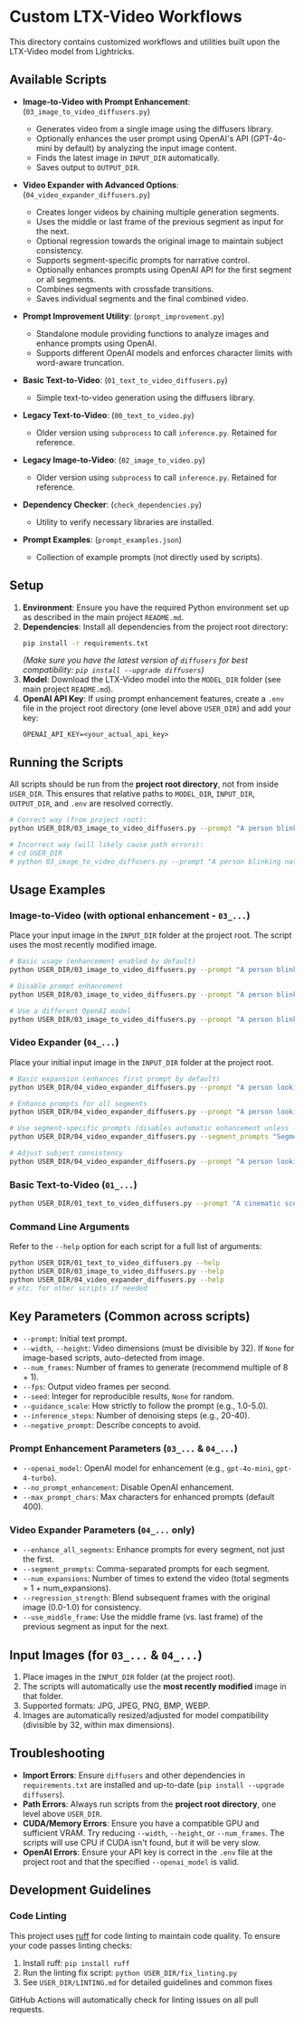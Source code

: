 # Custom LTX-Video Workflows

This directory contains customized workflows and utilities built upon the LTX-Video model from Lightricks.

## Available Scripts

- **Image-to-Video with Prompt Enhancement**: (`03_image_to_video_diffusers.py`)
  - Generates video from a single image using the diffusers library.
  - Optionally enhances the user prompt using OpenAI's API (GPT-4o-mini by default) by analyzing the input image content.
  - Finds the latest image in `INPUT_DIR` automatically.
  - Saves output to `OUTPUT_DIR`.

- **Video Expander with Advanced Options**: (`04_video_expander_diffusers.py`)
  - Creates longer videos by chaining multiple generation segments.
  - Uses the middle or last frame of the previous segment as input for the next.
  - Optional regression towards the original image to maintain subject consistency.
  - Supports segment-specific prompts for narrative control.
  - Optionally enhances prompts using OpenAI API for the first segment or all segments.
  - Combines segments with crossfade transitions.
  - Saves individual segments and the final combined video.

- **Prompt Improvement Utility**: (`prompt_improvement.py`)
  - Standalone module providing functions to analyze images and enhance prompts using OpenAI.
  - Supports different OpenAI models and enforces character limits with word-aware truncation.

- **Basic Text-to-Video**: (`01_text_to_video_diffusers.py`)
  - Simple text-to-video generation using the diffusers library.

- **Legacy Text-to-Video**: (`00_text_to_video.py`)
  - Older version using `subprocess` to call `inference.py`. Retained for reference.

- **Legacy Image-to-Video**: (`02_image_to_video.py`)
  - Older version using `subprocess` to call `inference.py`. Retained for reference.

- **Dependency Checker**: (`check_dependencies.py`)
  - Utility to verify necessary libraries are installed.

- **Prompt Examples**: (`prompt_examples.json`)
  - Collection of example prompts (not directly used by scripts).

## Setup

1.  **Environment**: Ensure you have the required Python environment set up as described in the main project `README.md`.
2.  **Dependencies**: Install all dependencies from the project root directory:
    ```bash
    pip install -r requirements.txt
    ```
    *(Make sure you have the latest version of `diffusers` for best compatibility: `pip install --upgrade diffusers`)*
3.  **Model**: Download the LTX-Video model into the `MODEL_DIR` folder (see main project `README.md`).
4.  **OpenAI API Key**: If using prompt enhancement features, create a `.env` file in the project root directory (one level above `USER_DIR`) and add your key:
    ```
    OPENAI_API_KEY=<your_actual_api_key>
    ```

## Running the Scripts

All scripts should be run from the **project root directory**, not from inside `USER_DIR`. This ensures that relative paths to `MODEL_DIR`, `INPUT_DIR`, `OUTPUT_DIR`, and `.env` are resolved correctly.

```bash
# Correct way (from project root):
python USER_DIR/03_image_to_video_diffusers.py --prompt "A person blinking naturally"

# Incorrect way (will likely cause path errors):
# cd USER_DIR
# python 03_image_to_video_diffusers.py --prompt "A person blinking naturally"
```

## Usage Examples

### Image-to-Video (with optional enhancement - `03_...`)

Place your input image in the `INPUT_DIR` folder at the project root. The script uses the most recently modified image.

```bash
# Basic usage (enhancement enabled by default)
python USER_DIR/03_image_to_video_diffusers.py --prompt "A person blinking naturally"

# Disable prompt enhancement
python USER_DIR/03_image_to_video_diffusers.py --prompt "A person blinking naturally" --no_prompt_enhancement

# Use a different OpenAI model
python USER_DIR/03_image_to_video_diffusers.py --prompt "A person blinking naturally" --openai_model gpt-4-turbo
```

### Video Expander (`04_...`)

Place your initial input image in the `INPUT_DIR` folder at the project root.

```bash
# Basic expansion (enhances first prompt by default)
python USER_DIR/04_video_expander_diffusers.py --prompt "A person looking around" --num_expansions 2

# Enhance prompts for all segments
python USER_DIR/04_video_expander_diffusers.py --prompt "A person looking around" --num_expansions 2 --enhance_all_segments

# Use segment-specific prompts (disables automatic enhancement unless --enhance_all_segments is used)
python USER_DIR/04_video_expander_diffusers.py --segment_prompts "Segment 1 prompt,Segment 2 prompt,Segment 3 prompt" --num_expansions 2

# Adjust subject consistency
python USER_DIR/04_video_expander_diffusers.py --prompt "A person looking around" --num_expansions 2 --regression_strength 0.4 --use_middle_frame
```

### Basic Text-to-Video (`01_...`)

```bash
python USER_DIR/01_text_to_video_diffusers.py --prompt "A cinematic scene description"
```

### Command Line Arguments

Refer to the `--help` option for each script for a full list of arguments:

```bash
python USER_DIR/01_text_to_video_diffusers.py --help
python USER_DIR/03_image_to_video_diffusers.py --help
python USER_DIR/04_video_expander_diffusers.py --help
# etc. for other scripts if needed
```

## Key Parameters (Common across scripts)

- `--prompt`: Initial text prompt.
- `--width`, `--height`: Video dimensions (must be divisible by 32). If `None` for image-based scripts, auto-detected from image.
- `--num_frames`: Number of frames to generate (recommend multiple of 8 + 1).
- `--fps`: Output video frames per second.
- `--seed`: Integer for reproducible results, `None` for random.
- `--guidance_scale`: How strictly to follow the prompt (e.g., 1.0-5.0).
- `--inference_steps`: Number of denoising steps (e.g., 20-40).
- `--negative_prompt`: Describe concepts to avoid.

### Prompt Enhancement Parameters (`03_...` & `04_...`)

- `--openai_model`: OpenAI model for enhancement (e.g., `gpt-4o-mini`, `gpt-4-turbo`).
- `--no_prompt_enhancement`: Disable OpenAI enhancement.
- `--max_prompt_chars`: Max characters for enhanced prompts (default 400).

### Video Expander Parameters (`04_...` only)

- `--enhance_all_segments`: Enhance prompts for every segment, not just the first.
- `--segment_prompts`: Comma-separated prompts for each segment.
- `--num_expansions`: Number of times to extend the video (total segments = 1 + num_expansions).
- `--regression_strength`: Blend subsequent frames with the original image (0.0-1.0) for consistency.
- `--use_middle_frame`: Use the middle frame (vs. last frame) of the previous segment as input for the next.

## Input Images (for `03_...` & `04_...`)

1. Place images in the `INPUT_DIR` folder (at the project root).
2. The scripts will automatically use the **most recently modified** image in that folder.
3. Supported formats: JPG, JPEG, PNG, BMP, WEBP.
4. Images are automatically resized/adjusted for model compatibility (divisible by 32, within max dimensions).

## Troubleshooting

- **Import Errors**: Ensure `diffusers` and other dependencies in `requirements.txt` are installed and up-to-date (`pip install --upgrade diffusers`).
- **Path Errors**: Always run scripts from the **project root directory**, one level above `USER_DIR`.
- **CUDA/Memory Errors**: Ensure you have a compatible GPU and sufficient VRAM. Try reducing `--width`, `--height`, or `--num_frames`. The scripts will use CPU if CUDA isn't found, but it will be very slow.
- **OpenAI Errors**: Ensure your API key is correct in the `.env` file at the project root and that the specified `--openai_model` is valid. 

## Development Guidelines

### Code Linting

This project uses [ruff](https://github.com/astral-sh/ruff) for code linting to maintain code quality. To ensure your code passes linting checks:

1. Install ruff: `pip install ruff`
2. Run the linting fix script: `python USER_DIR/fix_linting.py`
3. See `USER_DIR/LINTING.md` for detailed guidelines and common fixes

GitHub Actions will automatically check for linting issues on all pull requests. 